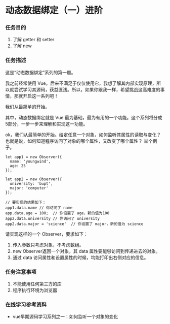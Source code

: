 # 动态数据绑定（一）进阶

### 任务目的

 1. 了解 getter 和 setter 
 2. 了解 new

### 任务描述
这是“动态数据绑定”系列的第一题。

我之前经常使用 Vue，后来不满足于仅仅使用它，我想了解其内部实现原理，所以就尝试学习其源码，获益匪浅。所以，如果你跟我一样，希望挑战这高难度的事情，那就开启这一系列吧！

我们从最简单的开始。

其中，动态数据绑定就是 Vue 最为基础，最为有用的一个功能。这个系列将分成5部分，一步一步来理解和实现这一功能。

ok，我们从最简单的开始。给定任意一个对象，如何监听其属性的读取与变化？也就是说，如何知道程序访问了对象的哪个属性，又改变了哪个属性？ 举个例子。

``` lasso
let app1 = new Observer({
  name: 'youngwind',
  age: 25
});

let app2 = new Observer({
  university: 'bupt',
  major: 'computer'
});

// 要实现的结果如下：
app1.data.name // 你访问了 name
app.data.age = 100;  // 你设置了 age，新的值为100
app2.data.university // 你访问了 university
app2.data.major = 'science'  // 你设置了 major，新的值为 science
```


请实现这样的一个 Observer，要求如下：

1. 传入参数只考虑对象，不考虑数组。
2. new Observer返回一个对象，其 data 属性要能够访问到传递进去的对象。
3. 通过 data 访问属性和设置属性的时候，均能打印出右侧对应的信息。
### 任务注意事项
1. 不能使用任何第三方的库
2. 程序执行环境为浏览器
### 在线学习参考资料
-  vue早期源码学习系列之一：如何监听一个对象的变化